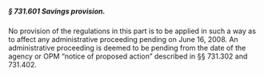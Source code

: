 ##### § 731.601 Savings provision. #####

No provision of the regulations in this part is to be applied in such a way as to affect any administrative proceeding pending on June 16, 2008. An administrative proceeding is deemed to be pending from the date of the agency or OPM “notice of proposed action” described in §§ 731.302 and 731.402.